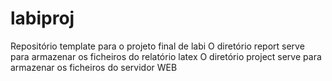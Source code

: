# labiproj
Repositório template para o projeto final de labi
O diretório report serve para armazenar os ficheiros do relatório latex
O diretório project serve para armazenar os ficheiros do servidor WEB
